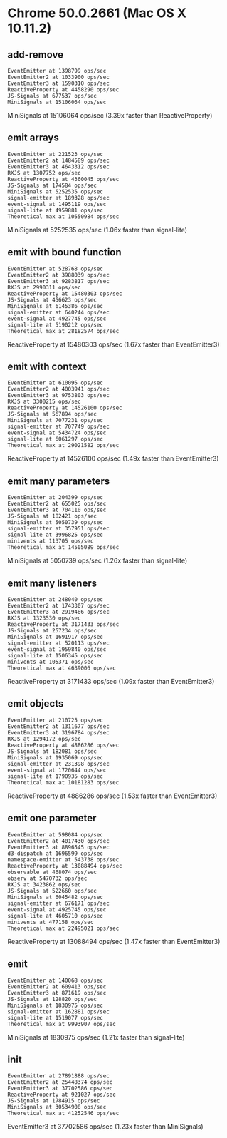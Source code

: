 # Chrome 50.0.2661 (Mac OS X 10.11.2)

## add-remove
    EventEmitter at 1398799 ops/sec
    EventEmitter2 at 1033900 ops/sec
    EventEmitter3 at 1590310 ops/sec
    ReactiveProperty at 4458290 ops/sec
    JS-Signals at 677537 ops/sec
    MiniSignals at 15106064 ops/sec

MiniSignals at 15106064 ops/sec (3.39x faster than ReactiveProperty)

## emit arrays
    EventEmitter at 221523 ops/sec
    EventEmitter2 at 1484589 ops/sec
    EventEmitter3 at 4643312 ops/sec
    RXJS at 1307752 ops/sec
    ReactiveProperty at 4360045 ops/sec
    JS-Signals at 174584 ops/sec
    MiniSignals at 5252535 ops/sec
    signal-emitter at 189328 ops/sec
    event-signal at 1495119 ops/sec
    signal-lite at 4959881 ops/sec
    Theoretical max at 10550984 ops/sec

MiniSignals at 5252535 ops/sec (1.06x faster than signal-lite)

## emit with bound function
    EventEmitter at 528768 ops/sec
    EventEmitter2 at 3988039 ops/sec
    EventEmitter3 at 9283817 ops/sec
    RXJS at 2990311 ops/sec
    ReactiveProperty at 15480303 ops/sec
    JS-Signals at 456623 ops/sec
    MiniSignals at 6145386 ops/sec
    signal-emitter at 640244 ops/sec
    event-signal at 4927745 ops/sec
    signal-lite at 5190212 ops/sec
    Theoretical max at 28182574 ops/sec

ReactiveProperty at 15480303 ops/sec (1.67x faster than EventEmitter3)

## emit with context

    EventEmitter at 610095 ops/sec
    EventEmitter2 at 4003941 ops/sec
    EventEmitter3 at 9753803 ops/sec
    RXJS at 3300215 ops/sec
    ReactiveProperty at 14526100 ops/sec
    JS-Signals at 567894 ops/sec
    MiniSignals at 7077231 ops/sec
    signal-emitter at 707749 ops/sec
    event-signal at 5434724 ops/sec
    signal-lite at 6061297 ops/sec
    Theoretical max at 29021582 ops/sec

ReactiveProperty at 14526100 ops/sec (1.49x faster than EventEmitter3)

## emit many parameters
    EventEmitter at 204399 ops/sec
    EventEmitter2 at 655025 ops/sec
    EventEmitter3 at 704110 ops/sec
    JS-Signals at 182421 ops/sec
    MiniSignals at 5050739 ops/sec
    signal-emitter at 357951 ops/sec
    signal-lite at 3996825 ops/sec
    minivents at 113705 ops/sec
    Theoretical max at 14505089 ops/sec

MiniSignals at 5050739 ops/sec (1.26x faster than signal-lite)

## emit many listeners

    EventEmitter at 248040 ops/sec
    EventEmitter2 at 1743307 ops/sec
    EventEmitter3 at 2919486 ops/sec
    RXJS at 1323530 ops/sec
    ReactiveProperty at 3171433 ops/sec
    JS-Signals at 257234 ops/sec
    MiniSignals at 1691917 ops/sec
    signal-emitter at 520113 ops/sec
    event-signal at 1959840 ops/sec
    signal-lite at 1506345 ops/sec
    minivents at 105371 ops/sec
    Theoretical max at 4639006 ops/sec

ReactiveProperty at 3171433 ops/sec (1.09x faster than EventEmitter3)

## emit objects

    EventEmitter at 210725 ops/sec
    EventEmitter2 at 1311677 ops/sec
    EventEmitter3 at 3196784 ops/sec
    RXJS at 1294172 ops/sec
    ReactiveProperty at 4886286 ops/sec
    JS-Signals at 182081 ops/sec
    MiniSignals at 1935069 ops/sec
    signal-emitter at 231398 ops/sec
    event-signal at 1720644 ops/sec
    signal-lite at 1790935 ops/sec
    Theoretical max at 10181283 ops/sec

ReactiveProperty at 4886286 ops/sec (1.53x faster than EventEmitter3)

## emit one parameter

    EventEmitter at 598084 ops/sec
    EventEmitter2 at 4017430 ops/sec
    EventEmitter3 at 8896545 ops/sec
    d3-dispatch at 1696599 ops/sec
    namespace-emitter at 543738 ops/sec
    ReactiveProperty at 13088494 ops/sec
    observable at 468074 ops/sec
    observ at 5470732 ops/sec
    RXJS at 3423862 ops/sec
    JS-Signals at 522660 ops/sec
    MiniSignals at 6045482 ops/sec
    signal-emitter at 676171 ops/sec
    event-signal at 4925745 ops/sec
    signal-lite at 4605710 ops/sec
    minivents at 477158 ops/sec
    Theoretical max at 22495021 ops/sec

ReactiveProperty at 13088494 ops/sec (1.47x faster than EventEmitter3)

## emit

    EventEmitter at 140068 ops/sec
    EventEmitter2 at 609413 ops/sec
    EventEmitter3 at 871619 ops/sec
    JS-Signals at 128820 ops/sec
    MiniSignals at 1830975 ops/sec
    signal-emitter at 162881 ops/sec
    signal-lite at 1519077 ops/sec
    Theoretical max at 9993907 ops/sec

MiniSignals at 1830975 ops/sec (1.21x faster than signal-lite)

## init

    EventEmitter at 27891888 ops/sec
    EventEmitter2 at 25448374 ops/sec
    EventEmitter3 at 37702586 ops/sec
    ReactiveProperty at 921027 ops/sec
    JS-Signals at 1784915 ops/sec
    MiniSignals at 30534908 ops/sec
    Theoretical max at 41252546 ops/sec

EventEmitter3 at 37702586 ops/sec (1.23x faster than MiniSignals)
